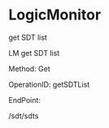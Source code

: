 #     LogicMonitor


get SDT list

LM get SDT list

Method: Get

OperationID: getSDTList

EndPoint:

/sdt/sdts
